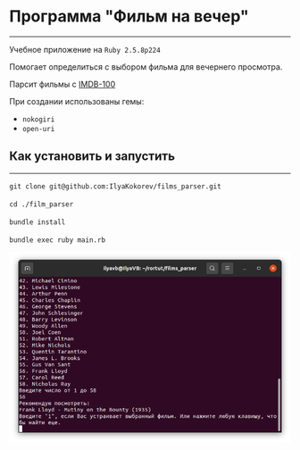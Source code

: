 # Программа "Фильм на вечер" 

---

Учебное приложение на `Ruby 2.5.8p224`

Помогает определиться с выбором фильма для вечернего просмотра.

Парсит фильмы c [IMDB-100](https://www.imdb.com/list/ls055592025/)

При создании использованы гемы:

* `nokogiri`
* `open-uri`

## Как установить и запустить

---

```
git clone git@github.com:IlyaKokorev/films_parser.git

cd ./film_parser

bundle install

bundle exec ruby main.rb
```

![Скриншот программы](https://github.com/IlyaKokorev/films_parser/blob/master/lib/image/films_parser.png?raw=true)
